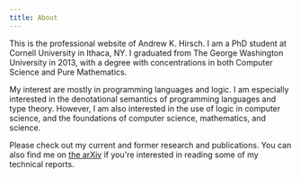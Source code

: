 ```yaml
---
title: About
---
```


This is the professional website of Andrew K. Hirsch.
I am a PhD student at Cornell University in Ithaca, NY.
I graduated from The George Washington University in 2013,
with a degree with concentrations in both Computer Science and Pure Mathematics.

My interest are mostly in programming languages and logic. 
I am especially interested in the denotational semantics of programming languages
and type theory.
However, I am also interested in the use of logic in computer science,
and the foundations of computer science, mathematics, and science.

Please check out my current and former research and publications.
You can also find me on 
<a href="https://arxiv.org/find/cs/1/au:+Hirsch_A/0/1/0/all/0/1">the arXiv</a>
if you're interested in reading some of my technical reports.
